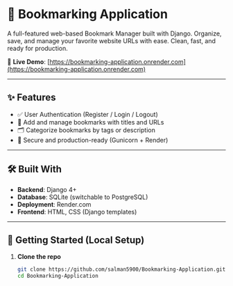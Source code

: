 # 🔖 Bookmarking Application

A full-featured web-based Bookmark Manager built with Django. Organize, save, and manage your favorite website URLs with ease. Clean, fast, and ready for production.

🔗 **Live Demo**: [https://bookmarking-application.onrender.com](https://bookmarking-application.onrender.com)

---

## ✨ Features

- ✅ User Authentication (Register / Login / Logout)
- 🔖 Add and manage bookmarks with titles and URLs
- 🗂️ Categorize bookmarks by tags or description
- 🔐 Secure and production-ready (Gunicorn + Render)

---

## 🛠️ Built With

- **Backend**: Django 4+
- **Database**: SQLite (switchable to PostgreSQL)
- **Deployment**: Render.com
- **Frontend**: HTML, CSS (Django templates)

---

## 🚀 Getting Started (Local Setup)

1. **Clone the repo**
   ```bash
   git clone https://github.com/salman5900/Bookmarking-Application.git
   cd Bookmarking-Application
